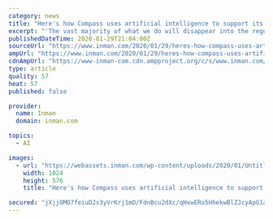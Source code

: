 ```yaml
---
category: news
title: "Here's how Compass uses artificial intelligence to support its agents"
excerpt: "'The vast majority of what we do will disappear into the regular tools agents use every day,' Compass CTO Joseph Sirosh said on stage at ICNY “The vast majority of what we do will disappear into the regular tools agents use every day,"
publishedDateTime: 2020-01-29T21:04:00Z
sourceUrl: "https://www.inman.com/2020/01/29/heres-how-compass-uses-artificial-intelligence-to-support-its-agents/"
ampUrl: "https://www.inman.com/2020/01/29/heres-how-compass-uses-artificial-intelligence-to-support-its-agents/amp/"
cdnAmpUrl: "https://www-inman-com.cdn.ampproject.org/c/s/www.inman.com/2020/01/29/heres-how-compass-uses-artificial-intelligence-to-support-its-agents/amp/"
type: article
quality: 57
heat: 57
published: false

provider:
  name: Inman
  domain: inman.com

topics:
  - AI

images:
  - url: "https://webassets.inman.com/wp-content/uploads/2020/01/Untitled-design-2020-01-29T152931.600-1024x576.jpg"
    width: 1024
    height: 576
    title: "Here's how Compass uses artificial intelligence to support its agents"

secured: "jXjjOMO7feiuD2s3yVrKrj1mD/FdnBcu2dXc/qHxwERo5HhekwBlZJcyApG1aU8IDEwHucwPRjY6Y+SIHEmpWjmygJsF9bUW4RgY8cDj8EWPDuIRkwwtcMI+ac5b7t1pzWla1sJiET32sDk/ctpEil+Ug5WEUrpY9L3Ui/0kpR4fjEu1NzPiLxtyE+T+hnbxhdIWb6QobRIHwCm81JY01PTebsR+9zlVsO6r8GxJkn1TrkA5jOtGCnzqAcfmeKwvTRmLZUK6DXj2iWUOx5//7BI+2ZS/38tONYYPLeo9riKRCCe1zw3Df3LHhOjPX0oZMLsd/Z32hQcv9Wp08W8Hpi1nHPT7kem/NLGgYQ+v/l2Eg3JI4GL7eO+naDgVqSdmX8OdUbs1O1N3U0Wyjos3n1WjBQ7BJxOnAD/L1KFJBsD4urx2f71Jqu+zbv0/ZaAjoGqWqXm1iOEnL9OcB2a4Jntvb6vbaehCLmrThIGv2zk=;gloO2QvpZWP9x3yisntATw=="
---
```


